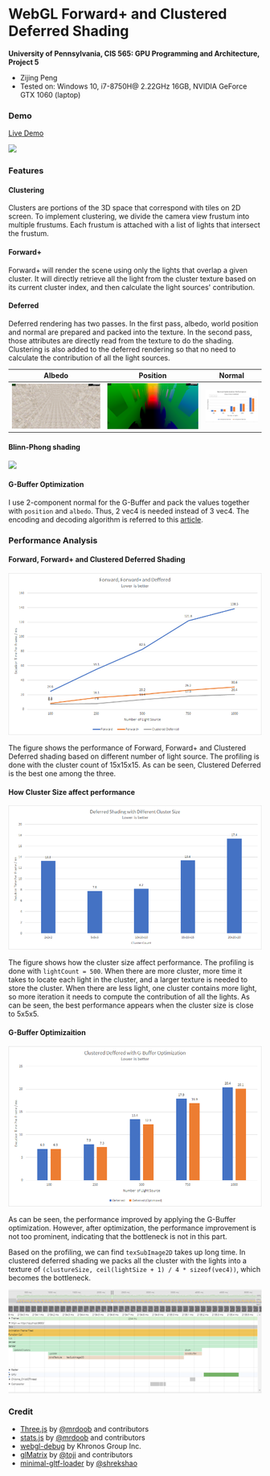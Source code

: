 WebGL Forward+ and Clustered Deferred Shading
======================

**University of Pennsylvania, CIS 565: GPU Programming and Architecture, Project 5**

* Zijing Peng
* Tested on: Windows 10, i7-8750H@ 2.22GHz 16GB, NVIDIA GeForce GTX 1060 (laptop)

### Demo

[Live Demo](https://zijingpeng.github.io/Project5-WebGL-Forward-Plus-and-Clustered-Deferred/)

![](img/demo.gif)

### Features

#### Clustering

Clusters are portions of the 3D space that correspond with tiles on 2D screen. To implement clustering, we divide the camera view frustum into multiple frustums. Each frustum is attached with a list of lights that intersect the frustum.

#### Forward+

Forward+ will render the scene using only the lights that overlap a given cluster. It will directly retrieve all the light from the cluster texture based on its current cluster index, and then calculate the light sources' contribution. 

#### Deferred

Deferred rendering has two passes. In the first pass, albedo, world position and normal are prepared and packed into the texture. In the second pass, those attributes are directly read from the texture to do the shading. Clustering is also added to the deferred rendering so that no need to calculate the contribution of all the light sources.

| Albedo              | Position              | Normal              |
| ------------------- | --------------------- | ------------------- |
| ![](img/albedo.png) | ![](img/position.png) | ![](img/normal.png) |

#### Blinn-Phong shading

![](img/demo2.gif)

#### G-Buffer Optimization

I use 2-component normal for the G-Buffer and pack the values together with `position` and `albedo`. Thus, 2 vec4 is needed instead of 3 vec4. The encoding and decoding algorithm is referred to this [article](https://aras-p.info/texts/CompactNormalStorageOldWrong.html).

### Performance Analysis

#### Forward, Forward+ and Clustered Deferred Shading

![](img/performance1.png)

The figure shows the performance of Forward, Forward+ and Clustered Deferred shading based on different number of light source. The profiling is done with the cluster count of 15x15x15. As can be seen, Clustered Deferred is the best one among the three.

#### How Cluster Size affect performance

![](img/performance3.png)

The figure shows how the cluster size affect performance. The profiling is done with `lightCount = 500`. When there are more cluster, more time it takes to locate each light in the cluster, and a larger texture is needed to store the cluster. When there are less light, one cluster contains more light, so more iteration it needs to compute the contribution of all the lights. As can be seen, the best performance appears when the cluster size is close to 5x5x5. 

#### G-Buffer Optimizaition

![](img/performance2.png)

As can be seen, the performance improved by applying the G-Buffer optimization. However, after optimization, the performance improvement is not too prominent, indicating that the bottleneck is not in this part. 

Based on the profiling, we can find `texSubImage2D` takes up long time. In clustered deferred shading we packs all the cluster with the lights into a texture of `(clustureSize, ceil(lightSize + 1) / 4 * sizeof(vec4))`, which becomes the bottleneck.

![](img/profile.png)

### Credit

* [Three.js](https://github.com/mrdoob/three.js) by [@mrdoob](https://github.com/mrdoob) and contributors
* [stats.js](https://github.com/mrdoob/stats.js) by [@mrdoob](https://github.com/mrdoob) and contributors
* [webgl-debug](https://github.com/KhronosGroup/WebGLDeveloperTools) by Khronos Group Inc.
* [glMatrix](https://github.com/toji/gl-matrix) by [@toji](https://github.com/toji) and contributors
* [minimal-gltf-loader](https://github.com/shrekshao/minimal-gltf-loader) by [@shrekshao](https://github.com/shrekshao)
